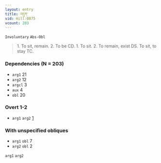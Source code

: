 ```yaml
---
layout: entry
title: འདུག་
vid: Hill:0875
vcount: 203
---
```

`Involuntary` `Abs-Obl`
> 1\.
 To sit, remain\.
 2\.
 To be CD\.
 1\.
 To sit\.
 2\.
 To remain, exist DS\.
 To sit, to stay TC\.

### Dependencies (N = 203)
* `arg1` 21
* `arg2` 12
* `argcl` 3
* `aux` 4
* `obl` 20


### Overt 1-2
* `arg1` `arg2` [1](#arg1-arg2)


### With unspecified obliques
* `arg1` `obl` 7
* `arg2` `obl` 2

<a name='arg1-arg2'>`arg1` `arg2`</a>
